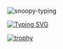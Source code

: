 
![snoopy-typing](https://github.com/user-attachments/assets/cbfcc6ab-2119-4126-8b30-bbf936b97272)


[![Typing SVG](https://readme-typing-svg.herokuapp.com?font=Epunda+Slab&size=40&pause=1000&color=0B430C&width=574&height=60&lines=Interested+In+On+Device+AI;Edge+AI%2C+Real+Time+Processing)](https://git.io/typing-svg)

[![trophy](https://github-profile-trophy.vercel.app/?username=ryo-ma&theme=oldie&column=5)](https://github.com/ryo-ma/github-profile-trophy)
